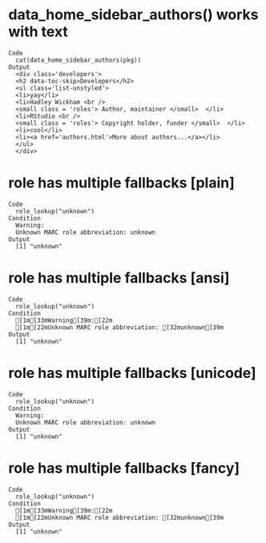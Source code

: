 # data_home_sidebar_authors() works with text

    Code
      cat(data_home_sidebar_authors(pkg))
    Output
      <div class='developers'>
      <h2 data-toc-skip>Developers</h2>
      <ul class='list-unstyled'>
      <li>yay</li>
      <li>Hadley Wickham <br />
      <small class = 'roles'> Author, maintainer </small>  </li>
      <li>RStudio <br />
      <small class = 'roles'> Copyright holder, funder </small>  </li>
      <li>cool</li>
      <li><a href='authors.html'>More about authors...</a></li>
      </ul>
      </div>

# role has multiple fallbacks [plain]

    Code
      role_lookup("unknown")
    Condition
      Warning:
      Unknown MARC role abbreviation: unknown
    Output
      [1] "unknown"

# role has multiple fallbacks [ansi]

    Code
      role_lookup("unknown")
    Condition
      [1m[33mWarning[39m:[22m
      [1m[22mUnknown MARC role abbreviation: [32munknown[39m
    Output
      [1] "unknown"

# role has multiple fallbacks [unicode]

    Code
      role_lookup("unknown")
    Condition
      Warning:
      Unknown MARC role abbreviation: unknown
    Output
      [1] "unknown"

# role has multiple fallbacks [fancy]

    Code
      role_lookup("unknown")
    Condition
      [1m[33mWarning[39m:[22m
      [1m[22mUnknown MARC role abbreviation: [32munknown[39m
    Output
      [1] "unknown"

